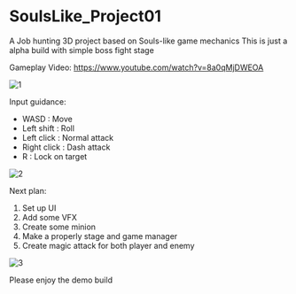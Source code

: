 # SoulsLike_Project01
 A Job hunting 3D project based on Souls-like game mechanics
 This is just a alpha build with simple boss fight stage

 Gameplay Video: https://www.youtube.com/watch?v=8a0qMjDWEOA
 
![1](https://user-images.githubusercontent.com/73513692/217770848-6d035d39-c5ba-4b06-a97a-113ca6eef53c.png)

Input guidance:
- WASD : Move
- Left shift : Roll
- Left click : Normal attack
- Right click : Dash attack
- R : Lock on target

![2](https://user-images.githubusercontent.com/73513692/217772025-95c954b3-ae77-44ce-b9c1-4a53a5fdf695.png)

Next plan:
1. Set up UI
2. Add some VFX
3. Create some minion
4. Make a properly stage and game manager
5. Create magic attack for both player and enemy

![3](https://user-images.githubusercontent.com/73513692/217772964-e0b1908a-08e7-430f-867a-47b94c0d5c14.png)

Please enjoy the demo build
